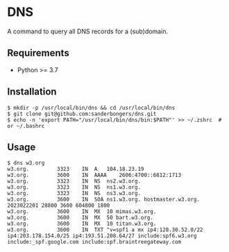 # DNS

A command to query all DNS records for a (sub)domain.

## Requirements
- Python >= 3.7

## Installation
```
$ mkdir -p /usr/local/bin/dns && cd /usr/local/bin/dns
$ git clone git@github.com:sanderbongers/dns.git
$ echo -n 'export PATH="/usr/local/bin/dns/bin:$PATH"' >> ~/.zshrc  # or ~/.bashrc
```

## Usage
```
$ dns w3.org
w3.org.			3323	IN	A	104.18.23.19
w3.org.			3600	IN	AAAA	2606:4700::6812:1713
w3.org.			3323	IN	NS	ns2.w3.org.
w3.org.			3323	IN	NS	ns1.w3.org.
w3.org.			3323	IN	NS	ns3.w3.org.
w3.org.			3600	IN	SOA	ns1.w3.org. hostmaster.w3.org. 2023022201 28800 3600 604800 1800
w3.org.			3600	IN	MX	10 mimas.w3.org.
w3.org.			3600	IN	MX	50 bart.w3.org.
w3.org.			3600	IN	MX	10 titan.w3.org.
w3.org.			3600	IN	TXT	"v=spf1 a mx ip4:128.30.52.0/22 ip4:203.178.154.0/25 ip4:193.51.208.64/27 include:spf6.w3.org include:_spf.google.com include:spf.braintreegateway.com
```
